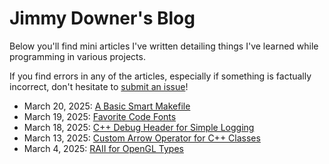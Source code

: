 # Jimmy Downer's Blog

Below you'll find mini articles I've written detailing things I've learned while programming in various projects.

If you find errors in any of the articles, especially if something is factually incorrect, don't hesitate to [submit an issue](https://github.com/downerj/downerj/issues)!

- March 20, 2025: [A Basic Smart Makefile](2025-03-20.md)
- March 19, 2025: [Favorite Code Fonts](2025-03-19.md)
- March 18, 2025: [C++ Debug Header for Simple Logging](2025-03-18.md)
- March 13, 2025: [Custom Arrow Operator for C++ Classes](2025-03-13.md)
- March 4, 2025: [RAII for OpenGL Types](2025-03-04.md)
